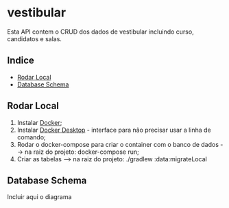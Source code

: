 # vestibular
 Esta API contem o CRUD dos dados de vestibular incluindo curso, candidatos e salas.
 
## Indice
- [Rodar Local](#rodar-local)
- [Database Schema](#database-schema)

## Rodar Local
1) Instalar [Docker](https://docs.docker.com/get-docker/); 
2) Instalar [Docker Desktop](https://www.docker.com/products/docker-desktop/) - interface para não precisar usar a linha de comando; 
3) Rodar o docker-compose para criar o container com o banco de dados --> na raiz do projeto: docker-compose run;
4) Criar as tabelas --> na raiz do projeto:  ./gradlew :data:migrateLocal

## Database Schema
Incluir aqui o diagrama
